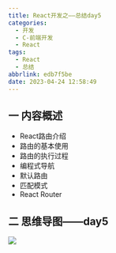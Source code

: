 ```yaml
---
title: React开发之——总结day5
categories:
  - 开发
  - C-前端开发
  - React
tags:
  - React
  - 总结
abbrlink: edb7f5be
date: 2023-04-24 12:58:49
---
```

## 一 内容概述

* React路由介绍
* 路由的基本使用
* 路由的执行过程
* 编程式导航
* 默认路由
* 匹配模式
* React Router

<!--more-->

## 二 思维导图——day5
![][1]


[1]:https://raw.githubusercontent.com/PGzxc/CDN/master/blog-react/react-summary-day5.png

